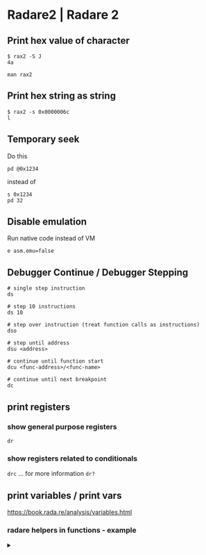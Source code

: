 # Radare2 | Radare 2

## Print hex value of character

```
$ rax2 -S J
4a

man rax2
```

## Print hex string as string

```
$ rax2 -s 0x0000006c
l
```

## Temporary seek

Do this

```
pd @0x1234
```

instead of

```
s 0x1234
pd 32
```

## Disable emulation

Run native code instead of VM

```
e asm.emu=false
```

## Debugger Continue / Debugger Stepping

``` 
# single step instruction
ds

# step 10 instructions
ds 10

# step over instruction (treat function calls as instructions) 
dso

# step until address
dsu <address>

# continue until function start
dcu <func-address>/<func-name>

# continue until next breakpoint
dc
```

## print registers

### show general purpose registers

`dr`

### show registers related to conditionals

`drc` ... for more information `dr?`

## print variables / print vars

https://book.rada.re/analysis/variables.html

### radare helpers in functions - example

<details><summary></summary><p>

```
[0x55a216e282ec]> afvf
0x00000024  var_1ch:   int64_t
0x00000020  var_18h:   int64_t
0x00000010  var_8h:    int64_t
0xffffffffffffffee  arg2:      int64_t
0xfffffffffffffff2  arg1:      int64_t
[0x55a216e282ec]> afvd var_18h
pf q @rbp-0x18
[0x55a216e282ec]> afvd var_8h
pf q @rbp-0x8
[0x55a216e282ec]> afvd arg1
pf r (rdi)
[0x55a216e282ec]> x/s @rdi
0x7ffecd9b3fb9 ex17.db.dat
0x7ffecd9b3fc4 l
0x7ffecd9b3fc6 /Users/florian.begusch/Desktop/c-exercises/a.out
[0x55a216e282ec]> ps @rdi
ex17.db.dat
[0x55a216e282ec]> afvd arg2
pf r (rsi)
[0x55a216e282ec]> ps @rsi
\xff\xff\xff\xff\xff\xff\xff\xff\xff\xff\xff\xff\xff\xff\xff\xff\xff\xff\xff\xff\xff\xff\xff\xff\xff\xff\xff\xff\xff\xff\xff\xff\xff\xff\xff\xff\xff\xff\xff\xff\xff\xff\xff\xff\xff\xff\xff\xff\xff\xff\xff\xff\xff\xff\xff\xff\xff\xff\xff\xff\xff\xff\xff\xff\xff\xff\xff\xff\xff\xff\xff\xff\xff\xff\xff\xff\xff\xff\xff\xff\xff\xff\xff\xff\xff\xff\xff\xff\xff\xff\xff\xff\xff\xff\xff\xff\xff\xff\xff\xff\xff\xff\xff\xff\xff\xff\xff\xff\xff\xff\xff\xff\xff\xff\xff\xff\xff\xff\xff\xff\xff\xff\xff\xff\xff\xff\xff\xff\xff\xff\xff\xff\xff\xff\xff\xff\xff\xff\xff\xff\xff\xff\xff\xff\xff\xff\xff\xff\xff\xff\xff\xff\xff\xff\xff\xff\xff\xff\xff\xff\xff\xff\xff\xff\xff\xff\xff\xff\xff\xff\xff\xff\xff\xff\xff\xff\xff\xff\xff\xff\xff\xff\xff\xff\xff\xff\xff\xff\xff\xff\xff\xff\xff\xff\xff\xff\xff\xff\xff\xff\xff\xff\xff\xff\xff\xff\xff\xff\xff\xff\xff\xff\xff\xff\xff\xff\xff\xff\xff\xff\xff\xff\xff\xff\xff\xff\xff\xff\xff\xff\xff\xff\xff\xff\xff\xff\xff\xff\xff\xff\xff\xff\xff\xff\xff\xff\xff\xff\xff\xff\xff\xff\xff\xff\xff\xff
[0x55a216e282ec]> px 1 @rsi
- offset -  6C6D 6E6F 7071 7273 7475 7677 7879 7A7B  CDEF0123456789AB
0x0000006c  ff                                       .
[0x55a216e282ec]> px 1 @rdi
- offset -      B9BA BBBC BDBE BFC0 C1C2 C3C4 C5C6 C7C8  9ABCDEF012345678
0x7ffecd9b3fb9  65                                       e
[0x55a216e282ec]> afvd arg1
pf r (rdi)
[0x55a216e282ec]> pf r (rdi)
  : rdi : 0x7ffecd9b3fb9
[0x55a216e282ec]> px 1 @ 0x7ffecd9b3fb9
- offset -      B9BA BBBC BDBE BFC0 C1C2 C3C4 C5C6 C7C8  9ABCDEF012345678
0x7ffecd9b3fb9  65                                       e

# ah this is actually a hardcoded character literal, no resolvable `rax2 -s 0x0000006c`
[0x55a216e282ec]> pf r (rsi)
  : rsi : 0x0000006c

```

</p></details>
